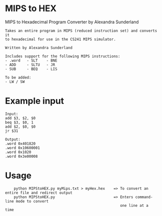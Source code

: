 MIPS to HEX
=========

MIPS to Hexadecimal Program Converter
by Alexandra Sunderland



	Takes an entire program in MIPS (reduced instruction set) and converts it
	to hexadecimal for use in the CS241 MIPS simulator.

	Written by Alexandra Sunderland

	Includes support for the following MIPS instructions:
	- .word   - SLT    - BNE
	- ADD     - SLTU   - JR
	- SUB     - BEQ    - LIS

	To be added: 
	- LW / SW

	
Example input 
=============
	Input:
	add $3, $2, $0
	beq $3, $0, 1
	add $2, $0, $0
	jr $31

	Output:
	.word 0x401820
	.word 0x10600001
	.word 0x1020
	.word 0x3e00008


Usage
=====
		python MIPStoHEX.py myMips.txt > myHex.hex    => To convert an entire file and redirect output
		python MIPStoHEX.py 						  => Enters command-line mode to convert
														 one line at a time
